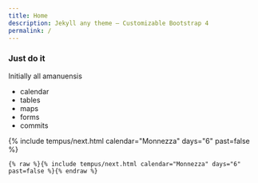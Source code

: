 ```yaml
---
title: Home
description: Jekyll any theme – Customizable Bootstrap 4
permalink: /
---
```


### Just do it

Initially all amanuensis

- calendar
- tables
- maps
- forms
- commits

{% include tempus/next.html calendar="Monnezza" days="6" past=false %}

```liquid
{% raw %}{% include tempus/next.html calendar="Monnezza" days="6" past=false %}{% endraw %}
```
